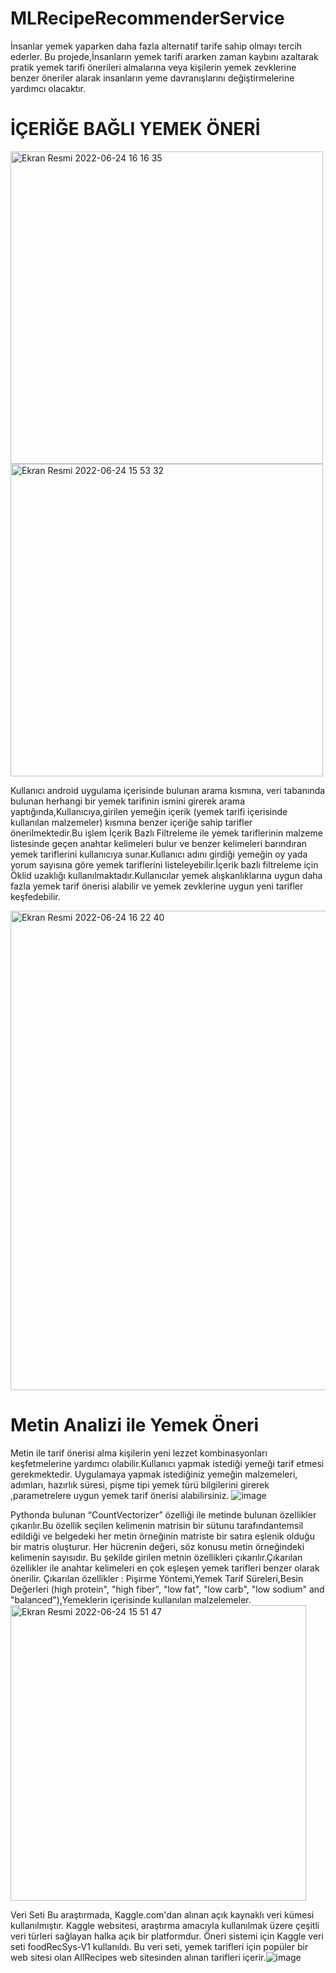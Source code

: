 # MLRecipeRecommenderService

İnsanlar yemek yaparken daha fazla alternatif tarife sahip olmayı tercih ederler. Bu projede,İnsanların yemek tarifi ararken zaman kaybını azaltarak pratik yemek tarifi önerileri almalarına veya kişilerin yemek zevklerine benzer öneriler alarak insanların yeme davranışlarını değiştirmelerine yardımcı olacaktır.

# İÇERİĞE BAĞLI YEMEK ÖNERİ 

<img width="500" alt="Ekran Resmi 2022-06-24 16 16 35" src="https://user-images.githubusercontent.com/43795927/175543820-b8ec41f7-4a15-4b2b-ae39-95f8e68886f6.png"><img width="500" alt="Ekran Resmi 2022-06-24 15 53 32" src="https://user-images.githubusercontent.com/43795927/175539953-b817deea-3050-46e6-869b-009350d9af0d.png">

Kullanıcı android uygulama içerisinde bulunan arama kısmına, veri tabanında bulunan herhangi bir yemek tarifinin ismini girerek arama yaptığında,Kullanıcıya,girilen yemeğin içerik (yemek tarifi içerisinde kullanılan malzemeler) kısmına benzer içeriğe sahip tarifler önerilmektedir.Bu işlem İçerik Bazlı Filtreleme ile yemek tariflerinin malzeme listesinde geçen anahtar kelimeleri bulur ve benzer kelimeleri barındıran yemek tariflerini kullanıcıya sunar.Kullanıcı adını girdiği yemeğin oy yada yorum sayısına göre yemek tariflerini listeleyebilir.İçerik bazlı filtreleme için Öklid uzaklığı kullanılmaktadır.Kullanıcılar yemek alışkanlıklarına uygun daha fazla yemek tarif önerisi alabilir ve yemek zevklerine uygun yeni tarifler keşfedebilir.

<img width="767" alt="Ekran Resmi 2022-06-24 16 22 40" src="https://user-images.githubusercontent.com/43795927/175544811-55b92379-08b6-4418-9f37-2e9c615bb6e5.png">




# Metin Analizi ile Yemek Öneri
Metin ile tarif önerisi alma kişilerin yeni lezzet kombinasyonları keşfetmelerine yardımcı olabilir.Kullanıcı yapmak istediği yemeği tarif etmesi gerekmektedir. Uygulamaya yapmak istediğiniz yemeğin malzemeleri, adımları, hazırlık süresi, pişme tipi yemek türü bilgilerini girerek ,parametrelere uygun yemek tarif önerisi alabilirsiniz.
![image](https://user-images.githubusercontent.com/43795927/175545457-00049486-718e-4d18-9233-7b4875090869.png)

Pythonda bulunan “CountVectorizer” özelliği ile metinde bulunan özellikler çıkarılır.Bu özellik seçilen kelimenin matrisin bir sütunu tarafındantemsil edildiği ve belgedeki her metin örneğinin matriste bir satıra eşlenik olduğu bir matris oluşturur. Her hücrenin değeri, söz konusu metin örneğindeki kelimenin sayısıdır. Bu şekilde girilen metnin özellikleri çıkarılır.Çıkarılan özellikler ile anahtar kelimeleri en çok eşleşen yemek tarifleri benzer olarak önerilir.
Çıkarılan özellikler : Pişirme Yöntemi,Yemek Tarif Süreleri,Besin Değerleri (high protein", "high fiber", "low fat", "low carb", "low sodium" and "balanced"),Yemeklerin içerisinde kullanılan malzelemeler.
<img width="473" alt="Ekran Resmi 2022-06-24 15 51 47" src="https://user-images.githubusercontent.com/43795927/175539633-5f468b27-9a00-4546-9935-7589e231a96e.png">

Veri Seti
Bu araştırmada, Kaggle.com'dan alınan açık kaynaklı veri kümesi kullanılmıştır. Kaggle websitesi, araştırma amacıyla kullanılmak üzere çeşitli veri türleri sağlayan halka açık bir platformdur. Öneri sistemi için Kaggle veri seti foodRecSys-V1 kullanıldı. Bu veri seti, yemek tarifleri için popüler bir web sitesi olan AllRecipes web sitesinden alınan tarifleri içerir.![image](https://user-images.githubusercontent.com/43795927/175541411-e7ad1152-3054-41ef-8dba-9d7a761f6755.png)
